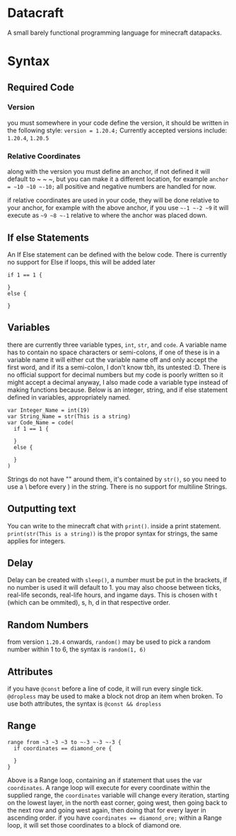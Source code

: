 # Datacraft
A small barely functional programming language for minecraft datapacks.

# Syntax
## Required Code
### Version
you must somewhere in your code define the version, it should be written in the following style:
`version = 1.20.4;` 
Currently accepted versions include:
`1.20.4`, `1.20.5`

### Relative Coordinates
along with the version you must define an anchor, if not defined it will default to ~ ~ ~, but you can make it a different location, for example `anchor = ~10 ~10 ~-10;` all positive and negative numbers are handled for now.

if relative coordinates are used in your code, they will be done relative to your anchor, for example with the above anchor, if you use `~-1 ~-2 ~9` it will execute as `~9 ~8 ~-1` relative to where the anchor was placed down.

## If else Statements
An If Else statement can be defined with the below code. There is currently no support for Else if loops, this will be added later
```
if 1 == 1 {
  
}
else {

}
```

## Variables
there are currently three variable types, `int`, `str`, and `code`. A variable name has to contain no space characters or semi-colons, if one of these is in a variable name it will either cut the variable name off and only accept the first word, and if its a semi-colon, I don't know tbh, its untested :D. 
There is no official support for decimal numbers but my code is poorly written so it might accept a decimal anyway, I also made code a variable type instead of making functions because.
Below is an integer, string, and if else statement defined in variables, appropriately named.
```
var Integer_Name = int(19)
var String_Name = str(This is a string)
var Code_Name = code(
  if 1 == 1 {
    
  }
  else {
  
  }
)
```
Strings do not have "" around them, it's contained by `str()`, so you need to use a \ before every ) in the string. There is no support for multiline Strings.

## Outputting text
You can write to the minecraft chat with `print()`. inside a print statement. `print(str(This is a string))` is the propor syntax for strings, the same applies for integers.

## Delay
Delay can be created with `sleep()`, a number must be put in the brackets, if no number is used it will default to 1. you may also choose between ticks, real-life seconds, real-life hours, and ingame days. This is chosen with t (which can be ommited), s, h, d in that respective order. 

## Random Numbers
from version `1.20.4` onwards, `random()` may be used to pick a random number within 1 to 6, the syntax is `random(1, 6)`

## Attributes
if you have `@const` before a line of code, it will run every single tick.
`@dropless` may be used to make a block not drop an item when broken.
To use both attributes, the syntax is `@const && dropless`

## Range
```
range from ~3 ~3 ~3 to ~-3 ~-3 ~-3 {
  if coordinates == diamond_ore {
    
  }
}
```
Above is a Range loop, containing an if statement that uses the var `coordinates`. A range loop will execute for every coordinate within the supplied range, the `coordinates` variable will change every iteration, starting on the lowest layer, in the north east corner, going west, then going back to the next row and going west again, then doing that for every layer in ascending order. 
if you have `coordinates == diamond_ore;` within a Range loop, it will set those coordinates to a block of diamond ore. 
